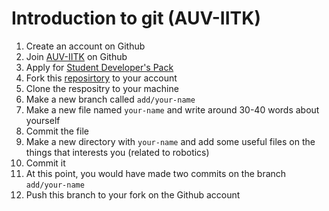 # Introduction to git (AUV-IITK)

1. Create an account on Github
2. Join [AUV-IITK](https://github.com/AUV-IITK) on Github
3. Apply for [Student Developer's Pack](https://education.github.com/pack)
4. Fork this [reposirtory](https://github.com/AUV-IITK/AUV2017) to your account
5. Clone the respositry to your machine
6. Make a new branch called `add/your-name`
7. Make a new file named `your-name` and write around 30-40 words about yourself 
8. Commit the file
9. Make a new directory with `your-name` and add some useful files on the things that interests you (related to robotics)
10. Commit it
11. At this point, you would have made two commits on the branch `add/your-name`
12. Push this branch to your fork on the Github account
